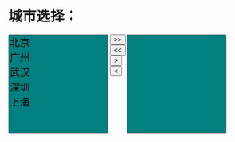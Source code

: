 <!DOCTYPE html>
<html lang="en">
<head>
    <meta charset="UTF-8">
    <title>Title</title>
    <style>
        select{
            background-color:teal;
            height: 200px;
            width: 200px;
            font-size:20px;
        }
        .btn-box {
            width: 30px;
            display: inline-block;
            vertical-align: top;
        }
    </style>
</head>
<body>
<h1>城市选择：</h1>
<select id="src-city" name="src-city" multiple>
    <option value="1">北京</option>
    <option value="2">广州</option>
    <option value="3">武汉</option>
    <option value="4">深圳</option>
    <option value="5">上海</option>
</select>
<div class="btn-box">
    <!--实体字符-->
    <button id="btn1"> &gt;&gt; </button>
    <button id="btn2"> &lt;&lt; </button>
    <button id="btn3"> &gt;</button>
    <button id="btn4"> &lt; </button>
</div>
<select name="tar-city" id="tar-city" multiple></select>
<script src="jquery-1.12.4.js"></script>
<script>
    $(function () {
        $("#btn1").click(function () {
            $("#src-city>option").appendTo($("#tar-city"))
        })

        $("#btn2").click(function () {

            $("#src-city").append($("#tar-city>option"))
        })
        $("#btn3").click(function () {

            $("#src-city>option:selected").appendTo($("#tar-city"))
        })
        $("#btn4").click(function () {

            $("#tar-city>option:selected").appendTo($("#src-city"))
        })
    })

</script>

</body>


</html>